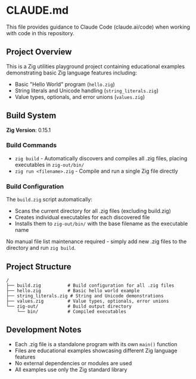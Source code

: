 # CLAUDE.md

This file provides guidance to Claude Code (claude.ai/code) when working with code in this repository.

## Project Overview

This is a Zig utilities playground project containing educational examples demonstrating basic Zig language features including:

- Basic "Hello World" program (`hello.zig`)
- String literals and Unicode handling (`string_literals.zig`)
- Value types, optionals, and error unions (`values.zig`)

## Build System

**Zig Version**: 0.15.1

### Build Commands

- `zig build` - Automatically discovers and compiles all .zig files, placing executables in `zig-out/bin/`
- `zig run <filename>.zig` - Compile and run a single Zig file directly

### Build Configuration

The `build.zig` script automatically:
- Scans the current directory for all .zig files (excluding build.zig)
- Creates individual executables for each discovered file
- Installs them to `zig-out/bin/` with the base filename as the executable name

No manual file list maintenance required - simply add new .zig files to the directory and run `zig build`.

## Project Structure

```
/
├── build.zig          # Build configuration for all .zig files
├── hello.zig          # Basic hello world example
├── string_literals.zig # String and Unicode demonstrations
├── values.zig         # Value types, optionals, error unions
└── zig-out/           # Build output directory
    └── bin/           # Compiled executables
```

## Development Notes

- Each .zig file is a standalone program with its own `main()` function
- Files are educational examples showcasing different Zig language features
- No external dependencies or modules are used
- All examples use only the Zig standard library
